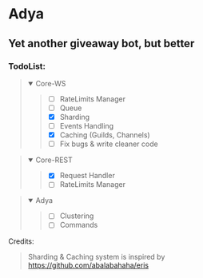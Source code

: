 # Adya
## Yet another giveaway bot, but better


### TodoList:


><details open>
><summary>Core-WS</summary>
>
>>- [ ] RateLimits Manager
>>- [ ] Queue
>>- [X] Sharding
>>- [ ] Events Handling
>>- [X] Caching (Guilds, Channels)
>>- [ ] Fix bugs & write cleaner code
>></details>

><details open>
><summary>Core-REST</summary>
>
>>- [X] Request Handler
>>- [ ] RateLimits Manager
>></details>

><details open>
><summary>Adya</summary>
>
>>- [ ] Clustering
>>- [ ] Commands
>></details>

Credits:

> Sharding & Caching system is inspired by https://github.com/abalabahaha/eris
